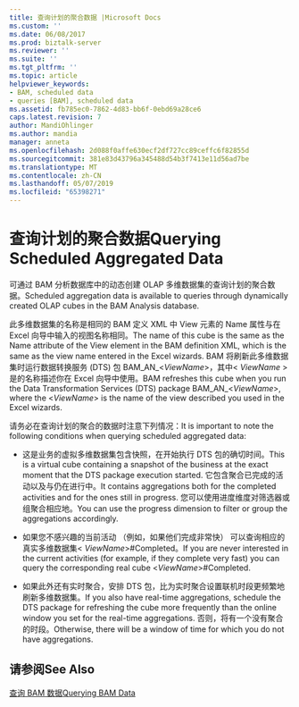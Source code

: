 ```yaml
---
title: 查询计划的聚合数据 |Microsoft Docs
ms.custom: ''
ms.date: 06/08/2017
ms.prod: biztalk-server
ms.reviewer: ''
ms.suite: ''
ms.tgt_pltfrm: ''
ms.topic: article
helpviewer_keywords:
- BAM, scheduled data
- queries [BAM], scheduled data
ms.assetid: fb785ec0-7862-4d83-bb6f-0ebd69a28ce6
caps.latest.revision: 7
author: MandiOhlinger
ms.author: mandia
manager: anneta
ms.openlocfilehash: 2d088f0affe630ecf2df727cc89ceffc6f82855d
ms.sourcegitcommit: 381e83d43796a345488d54b3f7413e11d56ad7be
ms.translationtype: MT
ms.contentlocale: zh-CN
ms.lasthandoff: 05/07/2019
ms.locfileid: "65398271"
---
```

# <a name="querying-scheduled-aggregated-data"></a><span data-ttu-id="a33ea-102">查询计划的聚合数据</span><span class="sxs-lookup"><span data-stu-id="a33ea-102">Querying Scheduled Aggregated Data</span></span>
<span data-ttu-id="a33ea-103">可通过 BAM 分析数据库中的动态创建 OLAP 多维数据集的查询计划的聚合数据。</span><span class="sxs-lookup"><span data-stu-id="a33ea-103">Scheduled aggregation data is available to queries through dynamically created OLAP cubes in the  BAM Analysis database.</span></span>  
  
 <span data-ttu-id="a33ea-104">此多维数据集的名称是相同的 BAM 定义 XML 中 View 元素的 Name 属性与在 Excel 向导中输入的视图名称相同。</span><span class="sxs-lookup"><span data-stu-id="a33ea-104">The name of this cube is the same as the Name attribute of the View element in the BAM definition XML, which is the same as the view name entered in the Excel wizards.</span></span> <span data-ttu-id="a33ea-105">BAM 将刷新此多维数据集时运行数据转换服务 (DTS) 包 BAM_AN_\<*ViewName*\>，其中\< *ViewName* \>是的名称描述你在 Excel 向导中使用。</span><span class="sxs-lookup"><span data-stu-id="a33ea-105">BAM refreshes this cube when you run the Data Transformation Services (DTS) package BAM_AN_\<*ViewName*\>, where the \<*ViewName*\> is the name of the view described you used in the Excel wizards.</span></span>  
  
 <span data-ttu-id="a33ea-106">请务必在查询计划的聚合的数据时注意下列情况：</span><span class="sxs-lookup"><span data-stu-id="a33ea-106">It is important to note the following conditions when querying scheduled aggregated data:</span></span>  
  
-   <span data-ttu-id="a33ea-107">这是业务的虚拟多维数据集包含快照，在开始执行 DTS 包的确切时间。</span><span class="sxs-lookup"><span data-stu-id="a33ea-107">This is a virtual cube containing a snapshot of the business at the exact moment that the DTS package execution started.</span></span> <span data-ttu-id="a33ea-108">它包含聚合已完成的活动以及与仍在进行中。</span><span class="sxs-lookup"><span data-stu-id="a33ea-108">It contains aggregations both for the completed activities and for the ones still in progress.</span></span> <span data-ttu-id="a33ea-109">您可以使用进度维度对筛选器或组聚合相应地。</span><span class="sxs-lookup"><span data-stu-id="a33ea-109">You can use the progress dimension to filter or group the aggregations accordingly.</span></span>  
  
-   <span data-ttu-id="a33ea-110">如果您不感兴趣的当前活动 （例如，如果他们完成非常快） 可以查询相应的真实多维数据集\< *ViewName*\>#Completed。</span><span class="sxs-lookup"><span data-stu-id="a33ea-110">If you are never interested in the current activities (for example, if they complete very fast) you can query the corresponding real cube \<*ViewName*\>#Completed.</span></span>  
  
-   <span data-ttu-id="a33ea-111">如果此外还有实时聚合，安排 DTS 包，比为实时聚合设置联机时段更频繁地刷新多维数据集。</span><span class="sxs-lookup"><span data-stu-id="a33ea-111">If you also have real-time aggregations, schedule the DTS package for refreshing the cube more frequently than the online window you set for the real-time aggregations.</span></span> <span data-ttu-id="a33ea-112">否则，将有一个没有聚合的时段。</span><span class="sxs-lookup"><span data-stu-id="a33ea-112">Otherwise, there will be a window of time for which you do not have aggregations.</span></span>  
  
## <a name="see-also"></a><span data-ttu-id="a33ea-113">请参阅</span><span class="sxs-lookup"><span data-stu-id="a33ea-113">See Also</span></span>  
 [<span data-ttu-id="a33ea-114">查询 BAM 数据</span><span class="sxs-lookup"><span data-stu-id="a33ea-114">Querying BAM Data</span></span>](../core/querying-bam-data.md)